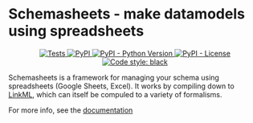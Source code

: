 # Schemasheets - make datamodels using spreadsheets

<p align="center">
    <a href="https://github.com/linkml/schemasheets/actions/workflows/main.yml">
        <img alt="Tests" src="https://github.com/linkml/schemasheets/actions/workflows/main.yaml/badge.svg" />
    </a>
    <a href="https://pypi.org/project/linkml">
        <img alt="PyPI" src="https://img.shields.io/pypi/v/linkml" />
    </a>
    <a href="https://pypi.org/project/sssom">
        <img alt="PyPI - Python Version" src="https://img.shields.io/pypi/pyversions/sssom" />
    </a>
    <a href="https://github.com/linkml/schemasheets/blob/main/LICENSE">
        <img alt="PyPI - License" src="https://img.shields.io/pypi/l/sssom" />
    </a>
    <a href="https://github.com/psf/black">
        <img src="https://img.shields.io/badge/code%20style-black-000000.svg" alt="Code style: black">
    </a>
</p>

Schemasheets is a framework for managing your schema using
spreadsheets (Google Sheets, Excel). It works by compiling down to
[LinkML](https://linkml.io), which can itself be compuled to a variety
of formalisms.

For more info, see the [documentation](https://linkml.io/schemasheets)
